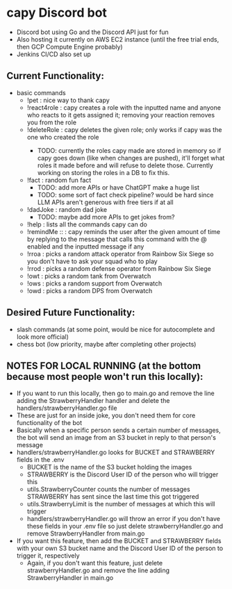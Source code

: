 # capy Discord bot
- Discord bot using Go and the Discord API just for fun
- Also hosting it currently on AWS EC2 instance (until the free trial ends, then GCP Compute Engine probably)
- Jenkins CI/CD also set up

## Current Functionality:
- basic commands
    - !pet : nice way to thank capy
    - !react4role <role name> : capy creates a role with the inputted name and anyone who reacts to it gets assigned it; removing your reaction removes you from the role
    - !deleteRole <role name> : capy deletes the given role; only works if capy was the one who created the role
        - TODO: currently the roles capy made are stored in memory so if capy goes down (like when changes are pushed), it'll forget what roles it made before and will refuse to delete those. Currently working on storing the roles in a DB to fix this.
    - !fact : random fun fact
        - TODO: add more APIs or have ChatGPT make a huge list
        - TODO: some sort of fact check pipeline? would be hard since LLM APIs aren't generous with free tiers if at all
    - !dadJoke : random dad joke
        - TODO: maybe add more APIs to get jokes from?
    - !help : lists all the commands capy can do
    - !remindMe <days>:<hours>:<minutes> <optional message> : capy reminds the user after the given amount of time by replying to the message that calls this command with the @ enabled and the inputted message if any
    - !rroa : picks a random attack operator from Rainbow Six Siege so you don't have to ask your squad who to play
    - !rrod : picks a random defense operator from Rainbow Six Siege
    - !owt : picks a random tank from Overwatch
    - !ows : picks a random support from Overwatch
    - !owd : picks a random DPS from Overwatch

## Desired Future Functionality:
- slash commands (at some point, would be nice for autocomplete and look more official)
- chess bot (low priority, maybe after completing other projects)

## NOTES FOR LOCAL RUNNING (at the bottom because most people won't run this locally):
- If you want to run this locally, then go to main.go and remove the line adding the StrawberryHandler handler and delete the handlers/strawberryHandler.go file
- These are just for an inside joke, you don't need them for core functionality of the bot
- Basically when a specific person sends a certain number of messages, the bot will send an image from an S3 bucket in reply to that person's message
- handlers/strawberryHandler.go looks for BUCKET and STRAWBERRY fields in the .env 
    - BUCKET is the name of the S3 bucket holding the images
    - STRAWBERRY is the Discord User ID of the person who will trigger this
    - utils.StrawberryCounter counts the number of messages STRAWBERRY has sent since the last time this got triggered
    - utils.StrawberryLimit is the number of messages at which this will trigger
    - handlers/strawberryHandler.go will throw an error if you don't have these fields in your .env file so just delete strawberryHandler.go and remove StrawberryHandler from main.go
- If you want this feature, then add the BUCKET and STRAWBERRY fields with your own S3 bucket name and the Discord User ID of the person to trigger it, respectively
    - Again, if you don't want this feature, just delete strawberryHandler.go and remove the line adding StrawberryHandler in main.go
